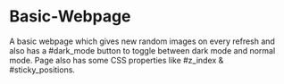 # Basic-Webpage
A basic webpage which gives new random images on every refresh and also has a #dark_mode button to toggle between dark mode and normal mode. Page also has some CSS properties like #z_index &amp; #sticky_positions. 
